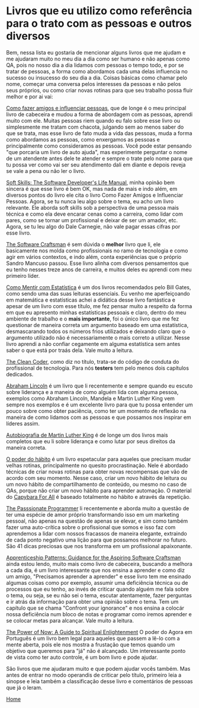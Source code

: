 # Livros que eu utilizo como referência para o trato com as pessoas e outros diversos

Bem, nessa lista eu gostaria de mencionar alguns livros que me ajudam e me ajudaram muito no meu dia a dia como ser humano e não apenas como QA, pois no nosso dia a dia lidamos com pessoas o tempo todo, e por se tratar de pessoas, a forma como abordamos cada uma delas influencia no sucesso ou insucesso do seu dia a dia. Coisas básicas como chamar pelo nome, começar uma conversa pelos interesses da pessoas e não pelos seus próprios, ou como criar novas rotinas para que seu trabalho possa fluir melhor e por ai vai:

[Como fazer amigos e influenciar pessoas](https://goo.gl/wxdjGJ), que de longe é o meu principal livro de cabeceira e mudou a forma de abordagem com as pessoas, aprendi muito com ele. Muitas pessoas riem quando eu falo sobre esse livro ou simplesmente me tratam com chacota, julgando sem ao menos saber do que se trata, mas esse livro de fato muda a vida das pessoas, muda a forma como abordamos as pessoas, como enxergamos as pessoas e principalmente como consideramos as pessoas. Você pode estar pensando "que porcaria um livro de auto ajuda", mas experimente perguntar o nome de um atendente antes dele te atender e sempre o trate pelo nome para que tu possa ver como vai ser seu atendimento dali em diante e depois reveja se vale a pena ou não ler o livro.

[Soft Skills: The Software Developer's Life Manual](https://goo.gl/pg2sQ7), minha opinão bem sincera é que esse livro é bem OK, mas nada de mais e indo além, em diversos pontos do livro ele cita o livro Como Fazer Amigos e Influenciar Pessoas. Agora, se tu nunca leu algo sobre o tema, eu acho um livro relevante. Ele aborda soft skills sob a perspectiva de uma pessoa mais técnica e como ela deve encarar cenas como a carreira, como lidar com pares, como se tornar um profissional e deixar de ser um amador, etc. Agora, se tu leu algo do Dale Carnegie, não vale pagar essas cifras por esse livro.

[The Software Craftsman](https://goo.gl/i7wESj) é sem dúvida o **melhor** livro que li, ele basicamente nos molda como profissionais no ramo de tecnologia e como agir em vários contextos, e indo além, conta experiências que o próprio Sandro Mancuso passou. Esse livro alinha com diversos pensamentos que eu tenho nesses treze anos de carreira, e muitos deles eu aprendi com meu primeiro líder.

[Como Mentir com Estatística](https://amzn.to/2MGrwk6) é um dos livros recomendados pelo Bill Gates, como sendo uma das suas leituras essenciais. Eu venho me aperfeiçoando em matemática e estatísticas achei a didática desse livro fantástica e apesar de um livro com esse título, me fez pensar muito a respeito da forma em que eu apresento minhas estatísticas pessoais e claro, dentro do meu ambiente de trabalho e o **mais importante**, foi o único livro que me fez questionar de maneira correta um argumento baseado em uma estatística, desmascarando todos os números frios utilizados e deixando claro que o argumento utilizado não é necessariamente o mais correto a utilizar. Nesse livro aprendi a não confiar cegamente em alguma estatística sem antes saber o que está por traás dela. Vale muito a leitura.

[The Clean Coder](https://goo.gl/jDtmjU), como diz no título, trata-se do código de conduta do profissional de tecnologia. Para nós **testers** tem pelo menos dois capítulos dedicados.

[Abraham Lincoln](https://goo.gl/Pg6DVa) é um livro que li recentemente e sempre quando eu escuto sobre liderança e a maneira de como alguém lida com alguma pessoa, exemplos como Abraham Lincoln, Mandela e Martin Luther King vem sempre nos exemplos e é um excelente livro para que tu possa entender um pouco sobre como obter paciência, como ter um momento de reflexão na maneira de como lidamos com as pessoas e que possamos nos inspirar em líderes assim.

[Autobiografia de Martin Luther King](https://goo.gl/fHarSF) é de longe um dos livros mais completos que eu li sobre liderança e como lutar por seus direitos da maneira correta.

[O poder do hábito](https://goo.gl/ekQnx5) é um livro espetacular para aqueles que precisam mudar velhas rotinas, principalmente no quesito procrastinação. Nele é abordado técnicas de criar novas rotinas para obter novas recompensas que vão de acordo com seu momento. Nesse caso, criar um novo hábito de leitura ou um novo hábito de compartilhamento de conteúdo, ou mesmo no caso de QAs, porque não criar um novo hábito para aprender automação. O material do [Capybara For All](https://github.com/thiagomarquessp/capybaraforall) é baseado totalmente no hábito e através da repetição.

[The Passsionate Programmer](https://amzn.to/2XVkigS) li recentemente e aborda muito a questão de ter uma espécie de amor próprio transformando isso em um marketing pessoal, não apenas na questão de apenas se elevar, e sim como também fazer uma auto-crítica sobre o profissional que somos e isso faz com aprendemos a lidar com nossos fracassos de maneira elegante, extraindo de cada ponto negativo uma lição para que possamos melhorar no futuro. São 41 dicas preciosas que nos transforma em um profissional apaixonante.

[Apprenticeship Patterns: Guidance for the Aspiring Software Craftsman](https://amzn.to/2Irwi4q) ainda estou lendo, muito mais como livro de cabeceira, buscando a melhora a cada dia, é um livro interessante que nos ensina a aprender e como diz um amigo, "Precisamos aprender a aprender" e esse livro tem me ensinado algumas coisas como por exemplo, assumir uma deficiência técnica ou de processos que eu tenho, ao invés de criticar quando alguém me fala sobre o tema, ou seja, se eu não sei o tema, escutar atentamente, fazer perguntas e ir atrás da informação para obter uma opinião sobre o tema. Tem um capítulo que se chama "Confront your ignorance" e nos ensina a colocár nossa deficiência num bloco de notas e programar como iremos aprender e se colocar metas para alcançar. Vale muito a leitura.

[The Power of Now: A Guide to Spiritual Enlightenment](https://amzn.to/2Fj1aCk) O poder do Agora em Português é um livro bem legal para aqueles que passem a lê-lo com a mente aberta, pois ele nos mostra a frustação que temos quando um objetivo que queremos para "já" não é alcançado. Um interessante ponto de vista como ter auto controle, é um bom livro e pode ajudar.

São livros que me ajudaram muito e que podem ajudar vocês também. Mas antes de entrar no modo operandis de criticar pelo título, primeiro leia a sinopse e leia também a classificação desse livro e comentários de pessoas que já o leram.

[Home](https://github.com/thiagomarquessp/a-importancia-da-leitura-para-qas/blob/master/README.md)
